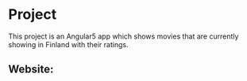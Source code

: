 # Project

This project is an Angular5 app which shows movies that are currently showing in Finland with their ratings.

## Website:

<todo>